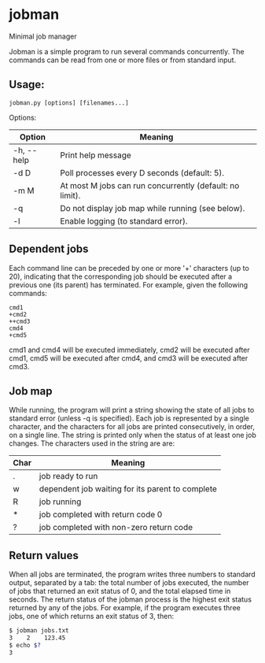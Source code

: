 # jobman
Minimal job manager

Jobman is a simple program to run several commands concurrently. The
commands can be read from one or more files or from standard input.

## Usage:

```
jobman.py [options] [filenames...]
```

Options:

Option     | Meaning
-----------|--------
-h, --help | Print help message
-d D       | Poll processes every D seconds (default: 5).
-m M       | At most M jobs can run concurrently (default: no limit).
-q         | Do not display job map while running (see below).
-l         | Enable logging (to standard error).

## Dependent jobs

Each command line can be preceded by one or more '+' characters (up to 20),
indicating that the corresponding job should be executed after a previous 
one (its parent) has terminated. For example, given the following commands:

```
cmd1
+cmd2
++cmd3
cmd4
+cmd5
```

cmd1 and cmd4 will be executed immediately, cmd2 will be executed after cmd1, 
cmd5 will be executed after cmd4, and cmd3 will be executed after cmd3.

## Job map

While running, the program will print a string showing the state of all jobs
to standard error (unless -q is specified). Each job is represented by a single
character, and the characters for all jobs are printed consecutively, in order,
on a single line. The string is printed only when the status of at least one job
changes. The characters used in the string are are:

Char | Meaning
-----|--------
 . | job ready to run
 w | dependent job waiting for its parent to complete
 R | job running
 &ast; | job completed with return code 0
 ? | job completed with non-zero return code


## Return values

When all jobs are terminated, the program writes three numbers to standard
output, separated by a tab: the total number of jobs executed, the number
of jobs that returned an exit status of 0, and the total elapsed time in
seconds. The return status of the jobman process is the highest exit status
returned by any of the jobs. For example, if the program executes three jobs,
one of which returns an exit status of 3, then: 

```bash
$ jobman jobs.txt
3    2    123.45
$ echo $?
3
```
